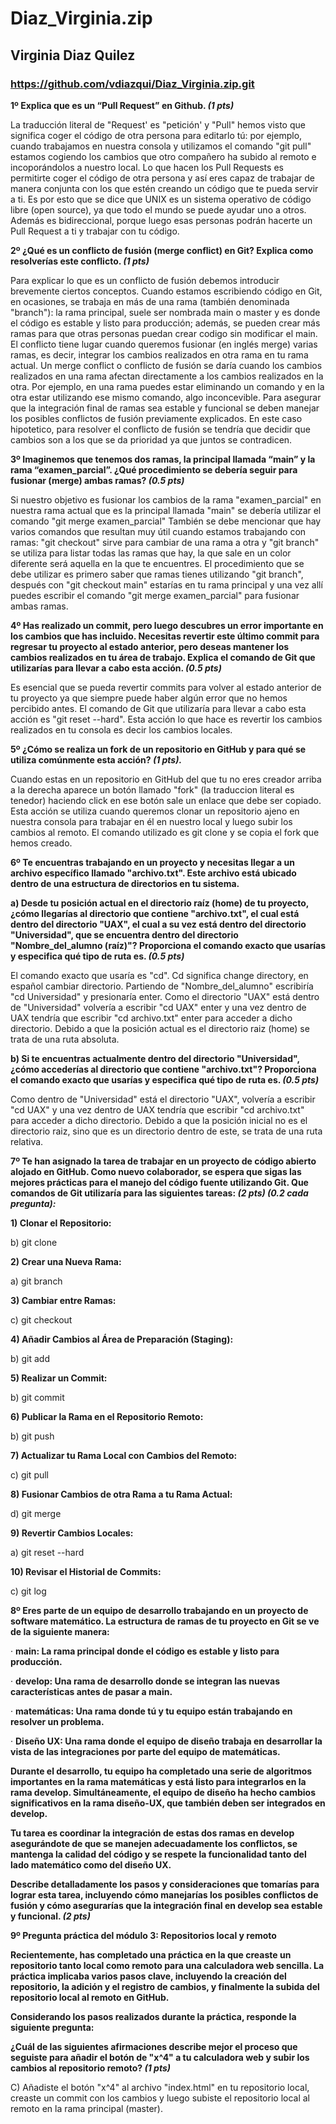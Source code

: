 # Diaz_Virginia.zip

## Virginia Diaz Quilez 
### https://github.com/vdiazqui/Diaz_Virginia.zip.git

**1º Explica que es un “Pull Request” en Github. *(1 pts)***

La traducción literal de "Request' es "petición' y "Pull" hemos visto que significa coger el código de otra persona para editarlo tú: por ejemplo, cuando trabajamos en nuestra consola y utilizamos el comando "git pull" estamos cogiendo los cambios que otro compañero ha subido al remoto e incoporándolos a nuestro local. 
Lo que hacen los Pull Requests es permitirte coger el código de otra persona y así eres capaz de trabajar de manera conjunta con los que estén creando un código que te pueda servir a ti. Es por esto que se dice que UNIX es un sistema operativo de código libre (open source), ya que todo el mundo se puede ayudar uno a otros. Además es bidireccional, porque luego esas personas podrán hacerte un Pull Request a ti y trabajar con tu código. 

**2º ¿Qué es un conflicto de fusión (merge conflict) en Git? Explica como resolverías este conflicto. *(1 pts)***

Para explicar lo que es un conflicto de fusión debemos introducir brevemente ciertos conceptos. Cuando estamos escribiendo código en Git, en ocasiones, se trabaja en más de una rama (también denominada "branch"): la rama principal, suele ser nombrada main o master y es donde el código es estable y listo para producción; además, se pueden crear más ramas para que otras personas puedan crear codigo sin modificar el main. 
El conflicto tiene lugar cuando queremos fusionar (en inglés merge) varias ramas, es decir, integrar los cambios realizados en otra rama en tu rama actual. Un merge conflict o conflicto de fusión se daría cuando los cambios realizados en una rama afectan directamente a los cambios realizados en la otra. Por ejemplo, en una rama puedes estar eliminando un comando y en la otra estar utilizando ese mismo comando, algo inconcevible. Para asegurar que la integración final de ramas sea estable y funcional se deben manejar los posibles conflictos de fusión previamente explicados. En este caso hipotetico, para resolver el conflicto de fusión se tendría que decidir que cambios son a los que se da prioridad ya que juntos se contradicen.


**3º Imaginemos que tenemos dos ramas, la principal llamada “main” y la rama “examen_parcial”. ¿Qué procedimiento se debería seguir para fusionar (merge) ambas ramas? *(0.5 pts)***

Si nuestro objetivo es fusionar los cambios de la rama "examen_parcial" en nuestra rama actual que es la principal llamada "main" se debería utilizar el comando "git merge examen_parcial"
También se debe mencionar que hay varios comandos que resultan muy útil cuando estamos trabajando con ramas: "git checkout" sirve para cambiar de una rama a otra y "git branch" se utiliza para listar todas las ramas que hay, la que sale en un color diferente será aquella en la que te encuentres. El procedimiento que se debe utilizar es primero saber que ramas tienes utilizando "git branch", después con "git checkout main" estarías en tu rama principal y una vez allí puedes escribir el comando "git merge examen_parcial" para fusionar ambas ramas.

**4º Has realizado un commit, pero luego descubres un error importante en los cambios que has incluido. Necesitas revertir este último commit para regresar tu proyecto al estado anterior, pero deseas mantener los cambios realizados en tu área de trabajo. Explica el comando de Git que utilizarías para llevar a cabo esta acción. *(0.5 pts)***

Es esencial que se pueda revertir commits para volver al estado anterior de tu proyecto ya que siempre puede haber algún error que no hemos percibido antes. El comando de Git que utilizaría para llevar a cabo esta acción es "git reset --hard". Esta acción lo que hace es revertir los cambios realizados en tu consola es decir los cambios locales. 

**5º ¿Cómo se realiza un fork de un repositorio en GitHub y para qué se utiliza comúnmente esta acción? *(1 pts).***

Cuando estas en un repositorio en GitHub del que tu no eres creador arriba a la derecha aparece un botón llamado "fork" (la traduccion literal es tenedor) haciendo click en ese botón sale un enlace que debe ser copiado. Esta acción se utiliza cuando queremos clonar un repositorio ajeno en nuestra consola para trabajar en él en nuestro local y luego subir los cambios al remoto. El comando utilizado es git clone y se copia el fork que hemos creado.

**6º Te encuentras trabajando en un proyecto y necesitas llegar a un archivo específico llamado "archivo.txt". Este archivo está ubicado dentro de una estructura de directorios en tu sistema.**

**a)      Desde tu posición actual en el directorio raíz (home) de tu proyecto, ¿cómo llegarías al directorio que contiene "archivo.txt", el cual está dentro del directorio "UAX", el cual a su vez está dentro del directorio "Universidad", que se encuentra dentro del directorio "Nombre_del_alumno (raíz)"? Proporciona el comando exacto que usarías y especifica qué tipo de ruta es. *(0.5 pts)***

El comando exacto que usaría es "cd". Cd significa change directory, en español cambiar directorio. Partiendo de "Nombre_del_alumno" escribiría "cd Universidad" y presionaría enter. Como el directorio "UAX" está dentro de "Universidad" volvería a escribir "cd UAX" enter y una vez dentro de UAX tendría que escribir "cd archivo.txt" enter para acceder a dicho directorio.
Debido a que la posición actual es el directorio raiz (home) se trata de una ruta absoluta. 

**b)       Si te encuentras actualmente dentro del directorio "Universidad", ¿cómo accederías al directorio que contiene "archivo.txt"? Proporciona el comando exacto que usarías y especifica qué tipo de ruta es. *(0.5 pts)***

Como dentro de "Universidad" está el directorio "UAX", volvería a escribir "cd UAX" y una vez dentro de UAX tendría que escribir "cd archivo.txt" para acceder a dicho directorio.
Debido a que la posición inicial no es el directorio raiz, sino que es un directorio dentro de este, se trata de una ruta relativa.


**7º Te han asignado la tarea de trabajar en un proyecto de código abierto alojado en GitHub. Como nuevo colaborador, se espera que sigas las mejores prácticas para el manejo del código fuente utilizando Git. Que comandos de Git utilizaría para las siguientes tareas: *(2 pts) (0.2 cada pregunta):***

**1) Clonar el Repositorio:**

b) git clone

**2) Crear una Nueva Rama:**

a) git branch

**3) Cambiar entre Ramas:**

c) git checkout

**4) Añadir Cambios al Área de Preparación (Staging):**

b) git add

**5) Realizar un Commit:**

b) git commit

**6) Publicar la Rama en el Repositorio Remoto:**

b) git push

**7) Actualizar tu Rama Local con Cambios del Remoto:**

c) git pull

**8) Fusionar Cambios de otra Rama a tu Rama Actual:**

d) git merge

**9) Revertir Cambios Locales:**

a) git reset --hard

**10) Revisar el Historial de Commits:**

c) git log

**8º Eres parte de un equipo de desarrollo trabajando en un proyecto de software matemático. La estructura de ramas de tu proyecto en Git se ve de la siguiente manera:**

·         **main: La rama principal donde el código es estable y listo para producción.**

·         **develop: Una rama de desarrollo donde se integran las nuevas características antes de pasar a main.**

·         **matemáticas: Una rama donde tú y tu equipo están trabajando en resolver un problema.**

·         **Diseño UX: Una rama donde el equipo de diseño trabaja en desarrollar la vista de las integraciones por parte del equipo de matemáticas.**

**Durante el desarrollo, tu equipo ha completado una serie de algoritmos importantes en la rama matemáticas y está listo para integrarlos en la rama develop. Simultáneamente, el equipo de diseño ha hecho cambios significativos en la rama diseño-UX, que también deben ser integrados en develop.**

**Tu tarea es coordinar la integración de estas dos ramas en develop asegurándote de que se manejen adecuadamente los conflictos, se mantenga la calidad del código y se respete la funcionalidad tanto del lado matemático como del diseño UX.**

**Describe detalladamente los pasos y consideraciones que tomarías para lograr esta tarea, incluyendo cómo manejarías los posibles conflictos de fusión y cómo asegurarías que la integración final en develop sea estable y funcional. *(2 pts)***


**9º Pregunta práctica del módulo 3: Repositorios local y remoto**

**Recientemente, has completado una práctica en la que creaste un repositorio tanto local como remoto para una calculadora web sencilla. La práctica implicaba varios pasos clave, incluyendo la creación del repositorio, la adición y el registro de cambios, y finalmente la subida del repositorio local al remoto en GitHub.**


**Considerando los pasos realizados durante la práctica, responde la siguiente pregunta:**

**¿Cuál de las siguientes afirmaciones describe mejor el proceso que seguiste para añadir el botón de "x^4" a tu calculadora web y subir los cambios al repositorio remoto? *(1 pts)*** 

C) Añadiste el botón "x^4" al archivo "index.html" en tu repositorio local, creaste un commit con los cambios y luego subiste el repositorio local al remoto en la rama principal (master).


